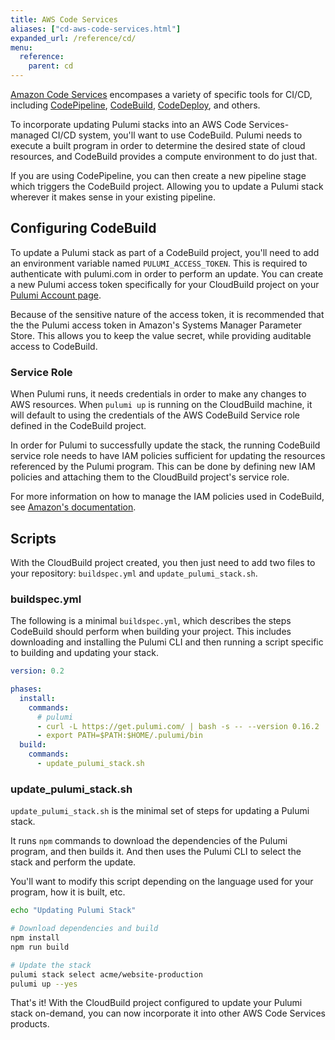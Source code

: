 ```yaml
---
title: AWS Code Services
aliases: ["cd-aws-code-services.html"]
expanded_url: /reference/cd/
menu:
  reference:
    parent: cd
---
```


[Amazon Code Services](https://aws.amazon.com/products/developer-tools/) encompases a variety
of specific tools for CI/CD, including [CodePipeline](https://aws.amazon.com/codepipeline/),
[CodeBuild](https://aws.amazon.com/codebuild/), [CodeDeploy](https://aws.amazon.com/codedeploy/),
and others.

To incorporate updating Pulumi stacks into an AWS Code Services-managed CI/CD system, you'll
want to use CodeBuild. Pulumi needs to execute a built program in order to determine the desired
state of cloud resources, and CodeBuild provides a compute environment to do just that.

If you are using CodePipeline, you can then create a new pipeline stage which triggers the
CodeBuild project. Allowing you to update a Pulumi stack wherever it makes sense in your existing
pipeline.

## Configuring CodeBuild

To update a Pulumi stack as part of a CodeBuild project, you'll need to add an environment variable
named `PULUMI_ACCESS_TOKEN`. This is required to authenticate with pulumi.com in order to perform
an update. You can create a new Pulumi access token specifically for your CloudBuild project on
your [Pulumi Account page](https://app.pulumi.com/account/tokens).

Because of the sensitive nature of the access token, it is recommended that the the Pulumi access
token in Amazon's Systems Manager Parameter Store. This allows you to keep the value secret, while
providing auditable access to CodeBuild.

### Service Role

When Pulumi runs, it needs credentials in order to make any changes to AWS resources. When
`pulumi up` is running on the CloudBuild machine, it will default to using the credentials of
the AWS CodeBuild Service role defined in the CodeBuild project.

In order for Pulumi to successfully update the stack, the running CodeBuild service role needs to
have IAM policies sufficient for updating the resources referenced by the Pulumi program.
This can be done by defining new IAM policies and attaching them to the CloudBuild project's service
role.

For more information on how to manage the IAM policies used in CodeBuild,
see [Amazon's documentation](https://docs.aws.amazon.com/codebuild/latest/userguide/setting-up.html#setting-up-service-role).

## Scripts

With the CloudBuild project created, you then just need to add two files to your repository:
`buildspec.yml` and `update_pulumi_stack.sh`.

### buildspec.yml

The following is a minimal `buildspec.yml`, which describes the steps CodeBuild should perform when
building your project. This includes downloading and installing the Pulumi CLI and then running a
script specific to building and updating your stack.

```yaml
version: 0.2

phases:
  install:
    commands:
      # pulumi
      - curl -L https://get.pulumi.com/ | bash -s -- --version 0.16.2
      - export PATH=$PATH:$HOME/.pulumi/bin
  build:
    commands:
      - update_pulumi_stack.sh
```

### update_pulumi_stack.sh

`update_pulumi_stack.sh` is the minimal set of steps for updating a Pulumi stack.

It runs `npm` commands to download the dependencies of the Pulumi program, and then builds it.
And then uses the Pulumi CLI to select the stack and perform the update.

You'll want to modify this script depending on the language used for your program, how it is
built, etc.

```bash
echo "Updating Pulumi Stack"

# Download dependencies and build
npm install
npm run build

# Update the stack
pulumi stack select acme/website-production
pulumi up --yes
```

That's it! With the CloudBuild project configured to update your Pulumi stack on-demand,
you can now incorporate it into other AWS Code Services products.
